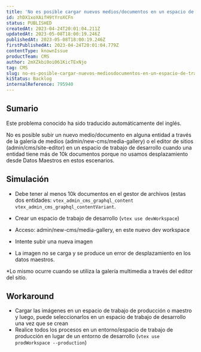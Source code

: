 ```yaml
---
title: 'No es posible cargar nuevos medios/documentos en un espacio de trabajo de desarrollo cuando la entidad tiene más de 10k documentos.'
id: zhDX1xoXAifH9tYroXCFn
status: PUBLISHED
createdAt: 2023-04-24T20:01:04.211Z
updatedAt: 2023-05-08T18:00:19.246Z
publishedAt: 2023-05-08T18:00:19.246Z
firstPublishedAt: 2023-04-24T20:01:04.779Z
contentType: knownIssue
productTeam: CMS
author: 2mXZkbi0oi061KicTExNjo
tag: CMS
slug: no-es-posible-cargar-nuevos-mediosdocumentos-en-un-espacio-de-trabajo-de-desarrollo-cuando-la-entidad-tiene-mas-de-10k-documentos
kiStatus: Backlog
internalReference: 795940
---
```


## Sumario

<div class="alert alert-info">
  <p>Este problema conocido ha sido traducido automáticamente del inglés.</p>
</div>



No es posible subir un nuevo medio/documento en alguna entidad a través de la galería de medios (admin/new-cms/media-gallery) o el editor de sitios (admin/cms/site-editor) en un espacio de trabajo de desarrollo cuando una entidad tiene más de 10k documentos porque no usamos desplazamiento desde Datos Maestros en estos escenarios.



## Simulación




- Debe tener al menos 10k documentos en el gestor de archivos (estas dos entidades: `vtex_admin_cms_graphql_content`
`vtex_admin_cms_graphql_contentVariant`.


- Crear un espacio de trabajo de desarrollo (`vtex use devWorkspace`)
- Acceso: admin/new-cms/media-gallery, en este nuevo dev workspace
- Intente subir una nueva imagen
- La imagen no se carga y se produce un error de desplazamiento en los datos maestros.

*Lo mismo ocurre cuando se utiliza la galería multimedia a través del editor del sitio.



## Workaround




- Cargar las imágenes en un espacio de trabajo de producción o maestro y luego, puede seleccionarlos en un espacio de trabajo de desarrollo una vez que se crean
- Realice todos los procesos en un entorno/espacio de trabajo de producción en lugar de un entorno de desarrollo (`vtex use prodWorkspace --production`)





